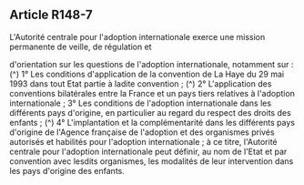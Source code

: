 ## Article R148-7


L'Autorité centrale pour l'adoption internationale exerce une mission permanente de veille, de régulation et

d'orientation sur les questions de l'adoption internationale, notamment sur : (^)
1° Les conditions d'application de la convention de La Haye du 29 mai 1993 dans tout Etat partie à ladite
convention ; (^)
2° L'application des conventions bilatérales entre la France et un pays tiers relatives à l'adoption
internationale ;
3° Les conditions de l'adoption internationale dans les différents pays d'origine, en particulier au regard du
respect des droits des enfants ; (^)
4° L'implantation et la complémentarité dans les différents pays d'origine de l'Agence française de l'adoption
et des organismes privés autorisés et habilités pour l'adoption internationale ; à ce titre, l'Autorité centrale
pour l'adoption internationale peut définir, au nom de l'Etat et par convention avec lesdits organismes, les
modalités de leur intervention dans les pays d'origine des enfants.

